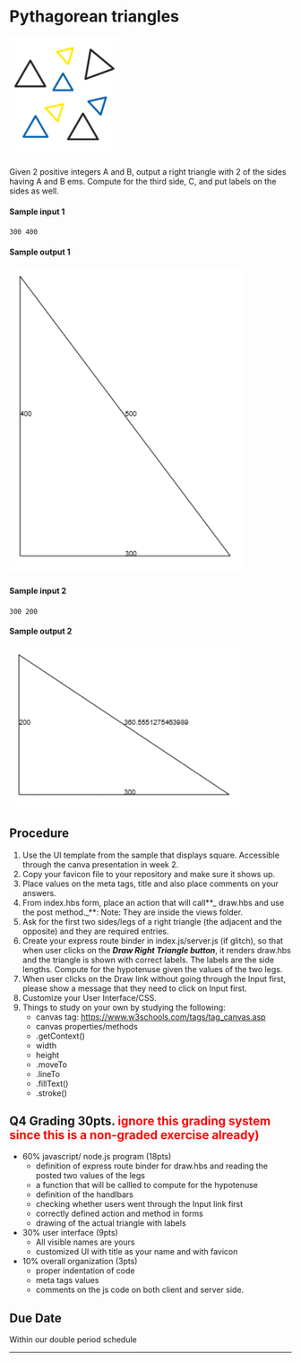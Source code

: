 
# Pythagorean triangles

![](banner.png)

Given 2 positive integers A and B, output a right triangle with 2 of the sides having A and B ems. Compute for the third side, C, and put labels on the sides as well.

#### Sample input 1
`300 400`
#### Sample output 1
![](345.png)


#### Sample input 2
`300 200`
#### Sample output 2

![](32.png)

## Procedure
1. Use the UI template from the sample that displays square. Accessible through the canva presentation in week 2.
2. Copy your favicon file to your repository and make sure it shows up.
3. Place values on the meta tags, title and also place comments on your answers.
4. From index.hbs form, place an action that will call**_ draw.hbs and use the post method._**: Note: They are inside the views folder.
5. Ask for the first two sides/legs of a right triangle (the adjacent and the opposite) and they are required entries.
6. Create your express route binder in index.js/server.js (if glitch), so that when user clicks on the **_Draw Right Triangle button_**, it renders draw.hbs and the triangle is shown with correct labels.  The labels are the side lengths.  Compute for the hypotenuse given the values of the two legs. 
7. When user clicks on the Draw link without going through the Input first, please show a message that they need to click on Input first.
8. Customize your User Interface/CSS.
9. Things to study on your own by studying the following:
    - canvas tag: https://www.w3schools.com/tags/tag_canvas.asp
    - canvas properties/methods
    - .getContext()
    - width
    - height
    - .moveTo
    - .lineTo
    - .fillText()
    - .stroke()
      
## Q4 Grading 30pts. <span style="color:red"> ignore this grading system since this is a non-graded exercise already)</span>
 - 60% javascript/ node.js program (18pts)
   - definition of express route binder for draw.hbs and reading the posted two values of the legs
   - a function that will be callled to compute for the hypotenuse
   - definition of the handlbars
   - checking whether users went through the Input link first
   - correctly defined action and method in forms
   - drawing of the actual triangle with labels
 - 30% user interface (9pts)
   - All visible names are yours
   - customized UI with title as your name and with favicon
 - 10% overall organization (3pts)
   - proper indentation of code
   - meta tags values
   - comments on the js code on both client and server side.


## Due Date
Within our double period schedule

---
